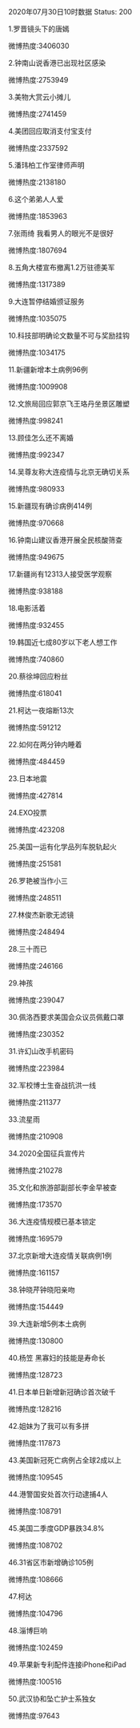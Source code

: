 2020年07月30日10时数据
Status: 200

1.罗晋镜头下的唐嫣

微博热度:3406030

2.钟南山说香港已出现社区感染

微博热度:2753949

3.美物大赏云小摊儿

微博热度:2741459

4.美团回应取消支付宝支付

微博热度:2337592

5.潘玮柏工作室律师声明

微博热度:2138180

6.这个弟弟人人爱

微博热度:1853963

7.张雨绮 我看男人的眼光不是很好

微博热度:1807694

8.五角大楼宣布撤离1.2万驻德美军

微博热度:1317389

9.大连暂停结婚颁证服务

微博热度:1035075

10.科技部明确论文数量不可与奖励挂钩

微博热度:1034175

11.新疆新增本土病例96例

微博热度:1009908

12.文旅局回应郭京飞王珞丹坐景区雕塑

微博热度:998241

13.顾佳怎么还不离婚

微博热度:992347

14.吴尊友称大连疫情与北京无确切关系

微博热度:980933

15.新疆现有确诊病例414例

微博热度:970668

16.钟南山建议香港开展全民核酸筛查

微博热度:949675

17.新疆尚有12313人接受医学观察

微博热度:938188

18.电影活着

微博热度:932455

19.韩国近七成80岁以下老人想工作

微博热度:740860

20.蔡徐坤回应粉丝

微博热度:618041

21.柯达一夜熔断13次

微博热度:591212

22.如何在两分钟内睡着

微博热度:484459

23.日本地震

微博热度:427814

24.EXO投票

微博热度:423208

25.美国一运有化学品列车脱轨起火

微博热度:251581

26.罗艳被当作小三

微博热度:248511

27.林俊杰新歌无滤镜

微博热度:248494

28.三十而已

微博热度:246166

29.神孩

微博热度:239047

30.佩洛西要求美国会众议员佩戴口罩

微博热度:230352

31.许幻山改手机密码

微博热度:223984

32.军校博士生奋战抗洪一线

微博热度:211377

33.流星雨

微博热度:210908

34.2020全国征兵宣传片

微博热度:210278

35.文化和旅游部副部长李金早被查

微博热度:173570

36.大连疫情规模已基本锁定

微博热度:169579

37.北京新增大连疫情关联病例1例

微博热度:161157

38.钟晓芹钟晓阳亲吻

微博热度:154449

39.大连新增5例本土病例

微博热度:130800

40.杨笠 黑寡妇的技能是寿命长

微博热度:128723

41.日本单日新增新冠确诊首次破千

微博热度:128216

42.姐妹为了我可以有多拼

微博热度:117873

43.美国新冠死亡病例占全球2成以上

微博热度:109545

44.港警国安处首次行动逮捕4人

微博热度:108791

45.美国二季度GDP暴跌34.8%

微博热度:108702

46.31省区市新增确诊105例

微博热度:108666

47.柯达

微博热度:104796

48.淄博巨响

微博热度:102459

49.苹果新专利配件连接iPhone和iPad

微博热度:100516

50.武汉协和坠亡护士系独女

微博热度:97643

